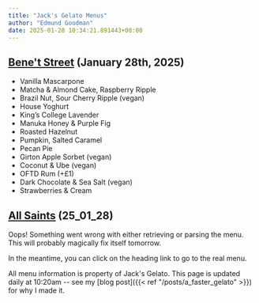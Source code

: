 ```yaml
---
title: "Jack's Gelato Menus"
author: "Edmund Goodman"
date: 2025-01-28 10:34:21.891443+00:00
---
```


## [Bene't Street](https://www.jacksgelato.com/bene-t-street-menu) (January 28th, 2025)

- Vanilla Mascarpone
- Matcha & Almond Cake, Raspberry Ripple
- Brazil Nut, Sour Cherry Ripple (vegan)
- House Yoghurt
- King’s College Lavender
- Manuka Honey & Purple Fig
- Roasted Hazelnut
- Pumpkin, Salted Caramel
- Pecan Pie
- Girton Apple Sorbet (vegan)
- Coconut & Ube (vegan)
- OFTD Rum (+£1)
- Dark Chocolate & Sea Salt (vegan)
- Strawberries & Cream


## [All Saints](https://www.jacksgelato.com/all-saints-menu) (25_01_28)

Oops! Something went wrong with either retrieving or parsing the menu. This will probably magically fix itself tomorrow.

In the meantime, you can click on the heading link to go to the real menu.

All menu information is property of Jack's Gelato. This page is
updated daily at 10:20am -- see my
[blog post]({{< ref "/posts/a_faster_gelato" >}}) for why I made it.
